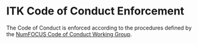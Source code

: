 ITK Code of Conduct Enforcement
===============================

The Code of Conduct is enforced according to the procedures defined by the
[NumFOCUS Code of Conduct Working
Group](https://numfocus.org/code-of-conduct).
